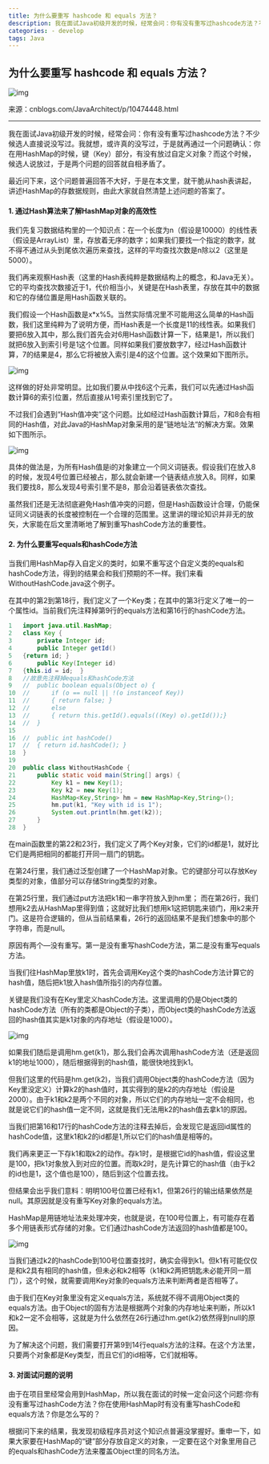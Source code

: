```yaml
---
title: 为什么要重写 hashcode 和 equals 方法？
description: 我在面试Java初级开发的时候，经常会问：你有没有重写过hashcode方法？不少候选人直接说没写过。我就想，或许真的没写过，于是就再通过一个问题确认：你在用HashMap的时候，键（Key）部分，有没有放过自定义对象？而这个时候，候选人说放过，于是两个问题的回答就自相矛盾了。
categories: - develop
tags: Java
---
```


## 为什么要重写 hashcode 和 equals 方法？



![img](https://mmbiz.qpic.cn/mmbiz_jpg/o0icuwiamAbt8ibg5TTQO0moBcfOknYHQc0soWR7KwxIz7KUIvUuYDLkUFEOcjl36wzSDFSNxeAjkl0JDAic4ZH6hg/640?wx_fmt=jpeg&tp=webp&wxfrom=5&wx_lazy=1&wx_co=1)

来源：cnblogs.com/JavaArchitect/p/10474448.html

------

我在面试Java初级开发的时候，经常会问：你有没有重写过hashcode方法？不少候选人直接说没写过。我就想，或许真的没写过，于是就再通过一个问题确认：你在用HashMap的时候，键（Key）部分，有没有放过自定义对象？而这个时候，候选人说放过，于是两个问题的回答就自相矛盾了。

最近问下来，这个问题普遍回答不大好，于是在本文里，就干脆从hash表讲起，讲述HashMap的存数据规则，由此大家就自然清楚上述问题的答案了。

#### 1. 通过Hash算法来了解HashMap对象的高效性

我们先复习数据结构里的一个知识点：在一个长度为n（假设是10000）的线性表（假设是ArrayList）里，存放着无序的数字；如果我们要找一个指定的数字，就不得不通过从头到尾依次遍历来查找，这样的平均查找次数是n除以2（这里是5000）。

我们再来观察Hash表（这里的Hash表纯粹是数据结构上的概念，和Java无关）。它的平均查找次数接近于1，代价相当小，关键是在Hash表里，存放在其中的数据和它的存储位置是用Hash函数关联的。

我们假设一个Hash函数是x*x%5。当然实际情况里不可能用这么简单的Hash函数，我们这里纯粹为了说明方便，而Hash表是一个长度是11的线性表。如果我们要把6放入其中，那么我们首先会对6用Hash函数计算一下，结果是1，所以我们就把6放入到索引号是1这个位置。同样如果我们要放数字7，经过Hash函数计算，7的结果是4，那么它将被放入索引是4的这个位置。这个效果如下图所示。

![img](https://mmbiz.qpic.cn/mmbiz_png/QCu849YTaIPLI7eRbXWZALgW6UeWDCRcicWjICX0nqAqVQ4MiaLhO7YnQ7UEY6iaLttDRUwdDDyhbZk5r2pa2vS9A/640?wx_fmt=png&tp=webp&wxfrom=5&wx_lazy=1&wx_co=1)

这样做的好处非常明显。比如我们要从中找6这个元素，我们可以先通过Hash函数计算6的索引位置，然后直接从1号索引里找到它了。

不过我们会遇到“Hash值冲突”这个问题。比如经过Hash函数计算后，7和8会有相同的Hash值，对此Java的HashMap对象采用的是”链地址法“的解决方案。效果如下图所示。

 ![img](https://mmbiz.qpic.cn/mmbiz_png/QCu849YTaIPLI7eRbXWZALgW6UeWDCRczoN72ib4icQW746BDXO6TxibxSwNTTEe5JBzFnuYO9ribkSk2bbBNJ6mng/640?wx_fmt=png&tp=webp&wxfrom=5&wx_lazy=1&wx_co=1)

具体的做法是，为所有Hash值是i的对象建立一个同义词链表。假设我们在放入8的时候，发现4号位置已经被占，那么就会新建一个链表结点放入8。同样，如果我们要找8，那么发现4号索引里不是8，那会沿着链表依次查找。

虽然我们还是无法彻底避免Hash值冲突的问题，但是Hash函数设计合理，仍能保证同义词链表的长度被控制在一个合理的范围里。这里讲的理论知识并非无的放矢，大家能在后文里清晰地了解到重写hashCode方法的重要性。

#### 2. 为什么要重写equals和hashCode方法

当我们用HashMap存入自定义的类时，如果不重写这个自定义类的equals和hashCode方法，得到的结果会和我们预期的不一样。我们来看WithoutHashCode.java这个例子。

在其中的第2到第18行，我们定义了一个Key类；在其中的第3行定义了唯一的一个属性id。当前我们先注释掉第9行的equals方法和第16行的hashCode方法。

```java
1   import java.util.HashMap;
2   class Key {
3       private Integer id;
4       public Integer getId()
5   {return id; }
6       public Key(Integer id)
7   {this.id = id;  }
8   //故意先注释掉equals和hashCode方法
9   //  public boolean equals(Object o) {
10  //      if (o == null || !(o instanceof Key))
11  //      { return false; }
12  //      else
13  //      { return this.getId().equals(((Key) o).getId());}
14  //  }
15     
16  //  public int hashCode()
17  //  { return id.hashCode(); }
18  }
19 
20  public class WithoutHashCode {
21      public static void main(String[] args) {
22          Key k1 = new Key(1);
23          Key k2 = new Key(1);
24          HashMap<Key,String> hm = new HashMap<Key,String>();
25          hm.put(k1, "Key with id is 1");    
26          System.out.println(hm.get(k2));    
27      }
28  }
```



在main函数里的第22和23行，我们定义了两个Key对象，它们的id都是1，就好比它们是两把相同的都能打开同一扇门的钥匙。

在第24行里，我们通过泛型创建了一个HashMap对象。它的键部分可以存放Key类型的对象，值部分可以存储String类型的对象。

在第25行里，我们通过put方法把k1和一串字符放入到hm里； 而在第26行，我们想用k2去从HashMap里得到值；这就好比我们想用k1这把钥匙来锁门，用k2来开门。这是符合逻辑的，但从当前结果看，26行的返回结果不是我们想象中的那个字符串，而是null。

原因有两个—没有重写。第一是没有重写hashCode方法，第二是没有重写equals方法。

当我们往HashMap里放k1时，首先会调用Key这个类的hashCode方法计算它的hash值，随后把k1放入hash值所指引的内存位置。

关键是我们没有在Key里定义hashCode方法。这里调用的仍是Object类的hashCode方法（所有的类都是Object的子类），而Object类的hashCode方法返回的hash值其实是k1对象的内存地址（假设是1000）。

![img](https://mmbiz.qpic.cn/mmbiz_png/QCu849YTaIPLI7eRbXWZALgW6UeWDCRcjt4KJw6n0TyPHwm8FVqGicqLq8FibZn1woSrXtefjONqgr6BjOXsz7jw/640?wx_fmt=png&tp=webp&wxfrom=5&wx_lazy=1&wx_co=1)

如果我们随后是调用hm.get(k1)，那么我们会再次调用hashCode方法（还是返回k1的地址1000），随后根据得到的hash值，能很快地找到k1。

但我们这里的代码是hm.get(k2)，当我们调用Object类的hashCode方法（因为Key里没定义）计算k2的hash值时，其实得到的是k2的内存地址（假设是2000）。由于k1和k2是两个不同的对象，所以它们的内存地址一定不会相同，也就是说它们的hash值一定不同，这就是我们无法用k2的hash值去拿k1的原因。

当我们把第16和17行的hashCode方法的注释去掉后，会发现它是返回id属性的hashCode值，这里k1和k2的id都是1,所以它们的hash值是相等的。

我们再来更正一下存k1和取k2的动作。存k1时，是根据它id的hash值，假设这里是100，把k1对象放入到对应的位置。而取k2时，是先计算它的hash值（由于k2的id也是1，这个值也是100），随后到这个位置去找。

但结果会出乎我们意料：明明100号位置已经有k1，但第26行的输出结果依然是null。其原因就是没有重写Key对象的equals方法。

HashMap是用链地址法来处理冲突，也就是说，在100号位置上，有可能存在着多个用链表形式存储的对象。它们通过hashCode方法返回的hash值都是100。

![img](https://mmbiz.qpic.cn/mmbiz_png/QCu849YTaIPLI7eRbXWZALgW6UeWDCRcEpTyys8jPLONPibk8IEBPjEaTxicytgjKibQ9s9VibodGUrprb0ibcoA8Rw/640?wx_fmt=png&tp=webp&wxfrom=5&wx_lazy=1&wx_co=1)

当我们通过k2的hashCode到100号位置查找时，确实会得到k1。但k1有可能仅仅是和k2具有相同的hash值，但未必和k2相等（k1和k2两把钥匙未必能开同一扇门），这个时候，就需要调用Key对象的equals方法来判断两者是否相等了。

由于我们在Key对象里没有定义equals方法，系统就不得不调用Object类的equals方法。由于Object的固有方法是根据两个对象的内存地址来判断，所以k1和k2一定不会相等，这就是为什么依然在26行通过hm.get(k2)依然得到null的原因。

为了解决这个问题，我们需要打开第9到14行equals方法的注释。在这个方法里，只要两个对象都是Key类型，而且它们的id相等，它们就相等。

#### 3. 对面试问题的说明

由于在项目里经常会用到HashMap，所以我在面试的时候一定会问这个问题∶你有没有重写过hashCode方法？你在使用HashMap时有没有重写hashCode和equals方法？你是怎么写的？

根据问下来的结果，我发现初级程序员对这个知识点普遍没掌握好。重申一下，如果大家要在HashMap的“键”部分存放自定义的对象，一定要在这个对象里用自己的equals和hashCode方法来覆盖Object里的同名方法。 